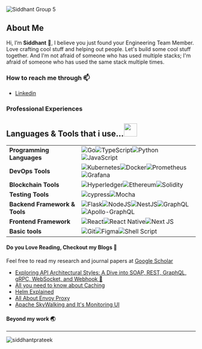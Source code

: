 
![Siddhant Group 5](https://github.com/siddhantprateek/siddhantprateek/assets/43869046/46838ac0-7bb8-4ea3-9c4a-6cdb0895435f)

## About Me

Hi, I’m **Siddhant** 🤙, I believe you just found your Engineering Team Member. Love crafting cool stuff and helping out people. Let's build some cool stuff together. And I'm not afraid of someone who has used multiple stacks; I'm afraid of someone who has used the same stack multiple times.
<!-- ![68889-deliverame-app](https://user-images.githubusercontent.com/43869046/126028403-244771ba-f18a-46a9-a557-bafc0d2bd313.gif) -->
<!-- <img src="https://user-images.githubusercontent.com/43869046/126028403-244771ba-f18a-46a9-a557-bafc0d2bd313.gif" align="left" height="500vh"> -->

### How to reach me through  📫
<!-- Socials Links and Badges -->
* [Linkedin](https://www.linkedin.com/in/siddhantprateek/)


### Professional Experiences 


<!-- Language and Tools -->
<h2>Languages & Tools that i use...<img src = "https://media2.giphy.com/media/QssGEmpkyEOhBCb7e1/giphy.gif?cid=ecf05e47a0n3gi1bfqntqmob8g9aid1oyj2wr3ds3mg700bl&rid=giphy.gif" width="35px"  height="35px"> </h2>

| |   |
| -------- | -------- | 
| **Programming Languages**     | ![Go](https://img.shields.io/badge/go-%2300ADD8.svg?style=for-the-badge&logo=go&logoColor=white)![TypeScript](https://img.shields.io/badge/typescript-%23007ACC.svg?style=for-the-badge&logo=typescript&logoColor=white)![Python](https://img.shields.io/badge/python-3670A0?style=for-the-badge&logo=python&logoColor=ffdd54)![JavaScript](https://img.shields.io/badge/javascript-%23323330.svg?style=for-the-badge&logo=javascript&logoColor=%23F7DF1E)     | 
| **DevOps Tools**     | ![Kubernetes](https://img.shields.io/badge/kubernetes-%23326ce5.svg?style=for-the-badge&logo=kubernetes&logoColor=white)![Docker](https://img.shields.io/badge/docker-%230db7ed.svg?style=for-the-badge&logo=docker&logoColor=white)![Prometheus](https://img.shields.io/badge/Prometheus-E6522C?style=for-the-badge&logo=Prometheus&logoColor=white)![Grafana](https://img.shields.io/badge/grafana-%23F46800.svg?style=for-the-badge&logo=grafana&logoColor=white)     | 
| **Blockchain Tools** | ![Hyperledger](https://img.shields.io/badge/hyperledger_Fabric-2F3134?style=for-the-badge&logo=hyperledger&logoColor=white)![Ethereum](https://img.shields.io/badge/Ethereum-3C3C3D?style=for-the-badge&logo=Ethereum&logoColor=white)![Solidity](https://img.shields.io/badge/Solidity-%23363636.svg?style=for-the-badge&logo=solidity&logoColor=white)|
|**Testing Tools** | ![cypress](https://img.shields.io/badge/-cypress-%23E5E5E5?style=for-the-badge&logo=cypress&logoColor=058a5e)![Mocha](https://img.shields.io/badge/-mocha-%238D6748?style=for-the-badge&logo=mocha&logoColor=white)|
| **Backend Framework & Tools** | ![Flask](https://img.shields.io/badge/flask-%23000.svg?style=for-the-badge&logo=flask&logoColor=white)![NodeJS](https://img.shields.io/badge/node.js-6DA55F?style=for-the-badge&logo=node.js&logoColor=white)![NestJS](https://img.shields.io/badge/nestjs-%23E0234E.svg?style=for-the-badge&logo=nestjs&logoColor=white)![GraphQL](https://img.shields.io/badge/-GraphQL-E10098?style=for-the-badge&logo=graphql&logoColor=white)![Apollo-GraphQL](https://img.shields.io/badge/-ApolloGraphQL-311C87?style=for-the-badge&logo=apollo-graphql) |
|  **Frontend Framework** | ![React](https://img.shields.io/badge/react-%2320232a.svg?style=for-the-badge&logo=react&logoColor=%2361DAFB)![React Native](https://img.shields.io/badge/react_native-%2320232a.svg?style=for-the-badge&logo=react&logoColor=%2361DAFB)![Next JS](https://img.shields.io/badge/Next-black?style=for-the-badge&logo=next.js&logoColor=white)| 
| **Basic tools** | ![Git](https://img.shields.io/badge/git-%23F05033.svg?style=for-the-badge&logo=git&logoColor=white)![Figma](https://img.shields.io/badge/figma-%23F24E1E.svg?style=for-the-badge&logo=figma&logoColor=white)![Shell Script](https://img.shields.io/badge/shell_script-%23121011.svg?style=for-the-badge&logo=gnu-bash&logoColor=white)|


#### Do you Love Reading, Checkout my Blogs 🔖

Feel free to read my research and journal papers at [Google Scholar](https://scholar.google.co.in/citations?hl=en&user=vRqjpscAAAAJ)

- [Exploring API Architectural Styles: A Dive into SOAP, REST, GraphQL, gRPC, WebSocket, and Webhook 🚀](https://medium.com/@siddhantprateek/exploring-api-architectural-styles-a-dive-into-soap-rest-graphql-grpc-websocket-and-webhook-de740700e68d)
- [All you need to know about Caching](https://medium.com/@siddhantprateek/all-you-need-to-know-about-caching-f22b566f0376)
- [Helm Explained](https://medium.com/@siddhantprateek/helm-explained-d950d90c6136)
- [All About Envoy Proxy](https://siddhantprateek.space/all-about-envoy-proxy)
- [Apache SkyWalking and It's Monitoring UI](https://blog.goupaz.com/posts/post07/apache-skywalking-and-its-monitoring-ui/)

#### Beyond my work 🌏


---

<p align="left"> <img src="https://komarev.com/ghpvc/?username=siddhantprateek&label=Profile%20views&color=0e75b6&style=flat" alt="siddhantprateek" /> </p>
